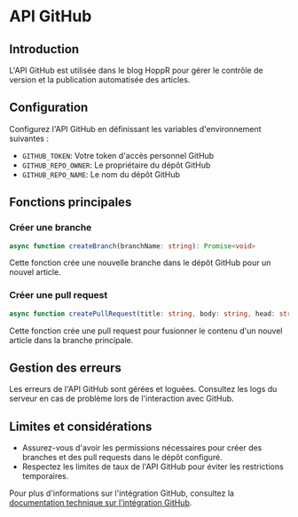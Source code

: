 # API GitHub

## Introduction

L'API GitHub est utilisée dans le blog HoppR pour gérer le contrôle de version et la publication automatisée des articles.

## Configuration

Configurez l'API GitHub en définissant les variables d'environnement suivantes :

- `GITHUB_TOKEN`: Votre token d'accès personnel GitHub
- `GITHUB_REPO_OWNER`: Le propriétaire du dépôt GitHub
- `GITHUB_REPO_NAME`: Le nom du dépôt GitHub

## Fonctions principales

### Créer une branche

```typescript
async function createBranch(branchName: string): Promise<void>
```

Cette fonction crée une nouvelle branche dans le dépôt GitHub pour un nouvel article.

### Créer une pull request

```typescript
async function createPullRequest(title: string, body: string, head: string, base: string): Promise<void>
```

Cette fonction crée une pull request pour fusionner le contenu d'un nouvel article dans la branche principale.

## Gestion des erreurs

Les erreurs de l'API GitHub sont gérées et loguées. Consultez les logs du serveur en cas de problème lors de l'interaction avec GitHub.

## Limites et considérations

- Assurez-vous d'avoir les permissions nécessaires pour créer des branches et des pull requests dans le dépôt configuré.
- Respectez les limites de taux de l'API GitHub pour éviter les restrictions temporaires.

Pour plus d'informations sur l'intégration GitHub, consultez la [documentation technique sur l'intégration GitHub](../technical/03_github_integration.md).
